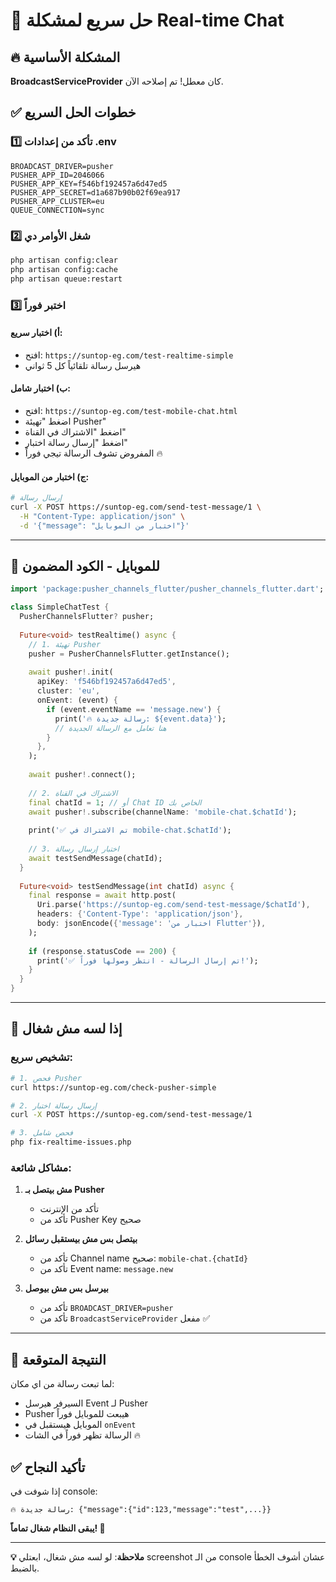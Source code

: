 # 🚨 حل سريع لمشكلة Real-time Chat

## 🔥 المشكلة الأساسية

**BroadcastServiceProvider** كان معطل! تم إصلاحه الآن.

## ✅ خطوات الحل السريع

### 1️⃣ **تأكد من إعدادات .env**
```env
BROADCAST_DRIVER=pusher
PUSHER_APP_ID=2046066
PUSHER_APP_KEY=f546bf192457a6d47ed5
PUSHER_APP_SECRET=d1a687b90b02f69ea917
PUSHER_APP_CLUSTER=eu
QUEUE_CONNECTION=sync
```

### 2️⃣ **شغل الأوامر دي**
```bash
php artisan config:clear
php artisan config:cache
php artisan queue:restart
```

### 3️⃣ **اختبر فوراً**

#### أ) اختبار سريع:
- افتح: `https://suntop-eg.com/test-realtime-simple`
- هيرسل رسالة تلقائياً كل 5 ثواني

#### ب) اختبار شامل:
- افتح: `https://suntop-eg.com/test-mobile-chat.html`
- اضغط "تهيئة Pusher"
- اضغط "الاشتراك في القناة"
- اضغط "إرسال رسالة اختبار"
- المفروض تشوف الرسالة تيجي فوراً 🔥

#### ج) اختبار من الموبايل:
```bash
# إرسال رسالة
curl -X POST https://suntop-eg.com/send-test-message/1 \
  -H "Content-Type: application/json" \
  -d '{"message": "اختبار من الموبايل"}'
```

---

## 📱 **للموبايل - الكود المضمون**

```dart
import 'package:pusher_channels_flutter/pusher_channels_flutter.dart';

class SimpleChatTest {
  PusherChannelsFlutter? pusher;
  
  Future<void> testRealtime() async {
    // 1. تهيئة Pusher
    pusher = PusherChannelsFlutter.getInstance();
    
    await pusher!.init(
      apiKey: 'f546bf192457a6d47ed5',
      cluster: 'eu',
      onEvent: (event) {
        if (event.eventName == 'message.new') {
          print('🔥 رسالة جديدة: ${event.data}');
          // هنا تعامل مع الرسالة الجديدة
        }
      },
    );
    
    await pusher!.connect();
    
    // 2. الاشتراك في القناة
    final chatId = 1; // أو Chat ID الخاص بك
    await pusher!.subscribe(channelName: 'mobile-chat.$chatId');
    
    print('✅ تم الاشتراك في mobile-chat.$chatId');
    
    // 3. اختبار إرسال رسالة
    await testSendMessage(chatId);
  }
  
  Future<void> testSendMessage(int chatId) async {
    final response = await http.post(
      Uri.parse('https://suntop-eg.com/send-test-message/$chatId'),
      headers: {'Content-Type': 'application/json'},
      body: jsonEncode({'message': 'اختبار من Flutter'}),
    );
    
    if (response.statusCode == 200) {
      print('✅ تم إرسال الرسالة - انتظر وصولها فوراً!');
    }
  }
}
```

---

## 🚨 **إذا لسه مش شغال**

### تشخيص سريع:
```bash
# 1. فحص Pusher
curl https://suntop-eg.com/check-pusher-simple

# 2. إرسال رسالة اختبار
curl -X POST https://suntop-eg.com/send-test-message/1

# 3. فحص شامل
php fix-realtime-issues.php
```

### مشاكل شائعة:

1. **مش بيتصل بـ Pusher**
   - تأكد من الإنترنت
   - تأكد من Pusher Key صحيح

2. **بيتصل بس مش بيستقبل رسائل**
   - تأكد من Channel name صحيح: `mobile-chat.{chatId}`
   - تأكد من Event name: `message.new`

3. **بيرسل بس مش بيوصل**
   - تأكد من `BROADCAST_DRIVER=pusher`
   - تأكد من `BroadcastServiceProvider` مفعل ✅

---

## 🎯 **النتيجة المتوقعة**

لما تبعت رسالة من اي مكان:
- السيرفر هيرسل Event لـ Pusher
- Pusher هيبعت للموبايل فوراً
- الموبايل هيستقبل في `onEvent`
- الرسالة تظهر فوراً في الشات 🔥

## ✅ **تأكيد النجاح**

إذا شوفت في console:
```
🔥 رسالة جديدة: {"message":{"id":123,"message":"test",...}}
```

**يبقى النظام شغال تماماً! 🎉**

---

**💡 ملاحظة**: لو لسه مش شغال، ابعتلي screenshot من الـ console عشان أشوف الخطأ بالضبط.
